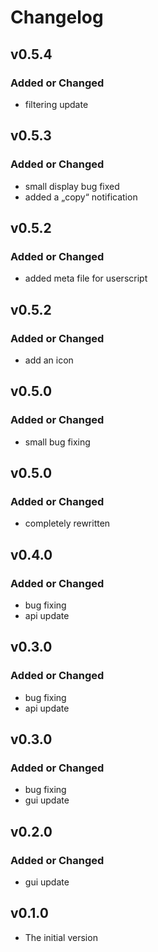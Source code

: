 # Changelog

## v0.5.4
### Added or Changed
- filtering update

## v0.5.3
### Added or Changed
- small display bug fixed
- added a „copy“ notification

## v0.5.2
### Added or Changed
- added meta file for userscript

## v0.5.2
### Added or Changed
- add an icon

## v0.5.0
### Added or Changed
- small bug fixing

## v0.5.0
### Added or Changed
- completely rewritten

## v0.4.0
### Added or Changed
- bug fixing
- api update

## v0.3.0
### Added or Changed
- bug fixing
- api update

## v0.3.0
### Added or Changed
- bug fixing
- gui update

## v0.2.0
### Added or Changed
- gui update

## v0.1.0
- The initial version
